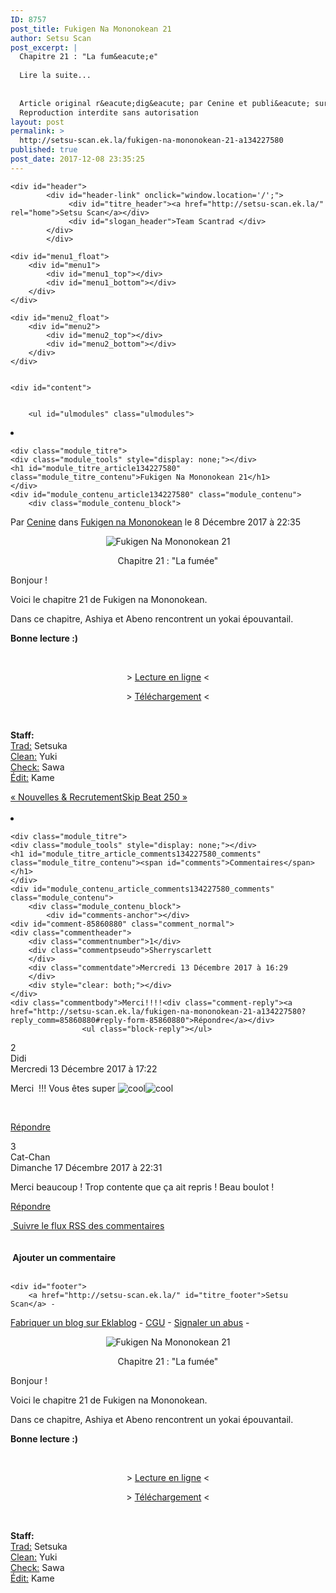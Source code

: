 ```yaml
---
ID: 8757
post_title: Fukigen Na Mononokean 21
author: Setsu Scan
post_excerpt: |
  Chapitre 21 : "La fum&eacute;e"
  
  Lire la suite...
  
  
  Article original r&eacute;dig&eacute; par Cenine et publi&eacute; sur Setsu Scan
  Reproduction interdite sans autorisation
layout: post
permalink: >
  http://setsu-scan.ek.la/fukigen-na-mononokean-21-a134227580
published: true
post_date: 2017-12-08 23:35:25
---
```

<div class="feedwordpress-gaffer-full-text"><div id="top"></div>
<div id="body">

<div id="background">

	<div id="header">
            <div id="header-link" onclick="window.location='/';">
                 <div id="titre_header"><a href="http://setsu-scan.ek.la/" rel="home">Setsu Scan</a></div>
                 <div id="slogan_header">Team Scantrad </div>
            </div>
			</div>
	
	<div id="menu1_float">
		<div id="menu1">
			<div id="menu1_top"></div>
			<div id="menu1_bottom"></div>
		</div>
	</div>
	
	<div id="menu2_float">
		<div id="menu2">
			<div id="menu2_top"></div>
			<div id="menu2_bottom"></div>
		</div>
	</div>


	<div id="content">

        
        <ul id="ulmodules" class="ulmodules">
<li id="module_article134227580">
	
	<div class="module_titre">
	<div class="module_tools" style="display: none;"></div>
	<h1 id="module_titre_article134227580" class="module_titre_contenu">Fukigen Na Mononokean 21</h1>
	</div>
	<div id="module_contenu_article134227580" class="module_contenu">
		<div class="module_contenu_block">
			
<div class="article_info">
Par <a href="https://www.eklablog.com/profile/30159660">Cenine</a> dans <a href="http://setsu-scan.ek.la/fukigen-na-mononokean-c28821788">Fukigen na Mononokean</a> le <span class="article_info_date">8 Décembre 2017 à 22:35</span>
</div>
<div class="article_text">
<p style="text-align: center;"><img src="http://ekladata.com/-ihmBFjvaTRT75vnlsn4ZciRgNY@500x234.jpg" alt="Fukigen Na Mononokean 21"></p>
<p style="text-align: center;">Chapitre 21 : "La fumée"</p>
<p>Bonjour !</p>
<p>Voici le chapitre 21 de Fukigen na Mononokean.</p>
<p>Dans ce chapitre, Ashiya et Abeno rencontrent un yokai épouvantail.</p>
<p><strong>Bonne lecture :)</strong></p>
<p> </p>
<p style="text-align: center;">&gt; <a href="https://s.joomeo.com/5a2b024c82dc5">Lecture en ligne</a> &lt;</p>
<p style="text-align: center;">&gt; <a href="http://www.mediafire.com/file/ham3yulb3b2kdao/Fukigen_na_Mononokean_chapitre_21_%5BSetsu-scan%5D.zip">Téléchargement</a> &lt;</p>
<p> </p>
<p><strong>Staff:               <br></strong><span style="text-decoration: underline;">Trad:</span> Setsuka<br><span style="text-decoration: underline;">Clean:</span> Yuki<br><span style="text-decoration: underline;">Check:</span> Sawa<br><span style="text-decoration: underline;">Édit:</span> Kame</p>
</div>
<div class="article_nextprev">
<span class="article_prev"><a href="http://setsu-scan.ek.la/nouvelles-recrutement-a132740934">« Nouvelles &amp; Recrutement</a></span><span class="article_next"><a href="http://setsu-scan.ek.la/skip-beat-250-a134582140">Skip Beat 250 »</a></span>
</div>
<br>
</div>
</div>
	<div class="module_bottom"></div>
</li>
<li id="module_article_comments134227580_comments">
	
	<div class="module_titre">
	<div class="module_tools" style="display: none;"></div>
	<h1 id="module_titre_article_comments134227580_comments" class="module_titre_contenu"><span id="comments">Commentaires</span></h1>
	</div>
	<div id="module_contenu_article_comments134227580_comments" class="module_contenu">
		<div class="module_contenu_block">
			<div id="comments-anchor"></div>
	<div id="comment-85860880" class="comment_normal">
	<div class="commentheader">
		<div class="commentnumber">1</div>
		<div class="commentpseudo">Sherryscarlett
		</div>
		<div class="commentdate">Mercredi 13 Décembre 2017 à 16:29
		</div>
		<div style="clear: both;"></div>
	</div>
	<div class="commentbody">Merci!!!!<div class="comment-reply"><a href="http://setsu-scan.ek.la/fukigen-na-mononokean-21-a134227580?reply_comm=85860880#reply-form-85860880">Répondre</a></div>
					<ul class="block-reply"></ul>
<div style="clear: both;"></div>
	</div>
	</div>
	<div id="comment-85861888" class="comment_normal">
	<div class="commentheader">
		<div class="commentnumber">2</div>
		<div class="commentpseudo">Didi
		</div>
		<div class="commentdate">Mercredi 13 Décembre 2017 à 17:22
		</div>
		<div style="clear: both;"></div>
	</div>
	<div class="commentbody">
<p>Merci  !!! Vous êtes super <img src="http://setsu-scan.ek.la/images/emoticons/cool.gif" alt="cool"><img src="http://setsu-scan.ek.la/images/emoticons/cool.gif" alt="cool"></p>
<p> </p>
<div class="comment-reply"><a href="http://setsu-scan.ek.la/fukigen-na-mononokean-21-a134227580?reply_comm=85861888#reply-form-85861888">Répondre</a></div>
					<ul class="block-reply"></ul>
<div style="clear: both;"></div>
	</div>
	</div>
	<div id="comment-85915842" class="comment_normal">
	<div class="commentheader">
		<div class="commentnumber">3</div>
		<div class="commentpseudo">Cat-Chan
		</div>
		<div class="commentdate">Dimanche 17 Décembre 2017 à 22:31
		</div>
		<div style="clear: both;"></div>
	</div>
	<div class="commentbody">
<p>Merci beaucoup ! Trop contente que ça ait repris ! Beau boulot !</p>
<div class="comment-reply"><a href="http://setsu-scan.ek.la/fukigen-na-mononokean-21-a134227580?reply_comm=85915842#reply-form-85915842">Répondre</a></div>
					<ul class="block-reply"></ul>
<div style="clear: both;"></div>
	</div>
	</div>
<a href="http://setsu-scan.ek.la/rss/28821788-134227580-fukigen-na-mononokean-21/comments/" rel="nofollow"><img src="http://setsu-scan.ek.la/images/icon_rss.png" alt="" class="icon"> Suivre le flux RSS des commentaires</a><br><br><br><strong><img src="http://setsu-scan.ek.la/images/icon_comment_add.png" alt="" class="icon"> Ajouter un commentaire</strong>
		<br><br>
		</div>
</div>
	<div class="module_bottom"></div>
</li>
</ul>
</div>


	<div id="footer">
		<a href="http://setsu-scan.ek.la/" id="titre_footer">Setsu Scan</a> -
<a href="https://www.eklablog.com/">Fabriquer un blog sur Eklablog</a> -
<a href="http://www.eklablog.com/conditions-generales-d-utilisation-p9652" rel="nofollow">CGU</a> -
<a href="https://www.eklablog.com/support" rel="nofollow">Signaler un abus</a> -
	</div>


</div>

</div>
<div id="menubarabsolute">

<div id="menubar_show" style="display: none;" onclick="MenuBar.show();">
</div>

<div id="menubar" style="display: none;">

<table cellpadding="0" cellspacing="0"><tr>
<td id="menubar_hide" onclick="MenuBar.hide();">
	</td>

	<td id="menubar_logo">
		<a href="http://www.eklablog.com/" title="Créer un blog gratuit avec EklaBlog"><img src="http://setsu-scan.ek.la/images/menubar/logo.png"></a>
	</td>

	
	<td id="menubar_signin">
		
	</td>

	

	

	
</tr></table>
<div id="menubar_info">
	 
</div>

</div>

</div><p style="text-align: center;"><img src="http://ekladata.com/-ihmBFjvaTRT75vnlsn4ZciRgNY@500x234.jpg" alt="Fukigen Na Mononokean 21"></p>
<p style="text-align: center;">Chapitre 21 : "La fumée"</p>
<p>Bonjour !</p>
<p>Voici le chapitre 21 de Fukigen na Mononokean.</p>
<p>Dans ce chapitre, Ashiya et Abeno rencontrent un yokai épouvantail.</p>
<p><strong>Bonne lecture :)</strong></p>
<p> </p>
<p style="text-align: center;">&gt; <a href="https://s.joomeo.com/5a2b024c82dc5">Lecture en ligne</a> &lt;</p>
<p style="text-align: center;">&gt; <a href="http://www.mediafire.com/file/ham3yulb3b2kdao/Fukigen_na_Mononokean_chapitre_21_%5BSetsu-scan%5D.zip">Téléchargement</a> &lt;</p>
<p> </p>
<p><strong>Staff:               <br></strong><span style="text-decoration: underline;">Trad:</span> Setsuka<br><span style="text-decoration: underline;">Clean:</span> Yuki<br><span style="text-decoration: underline;">Check:</span> Sawa<br><span style="text-decoration: underline;">Édit:</span> Kame</p></div>